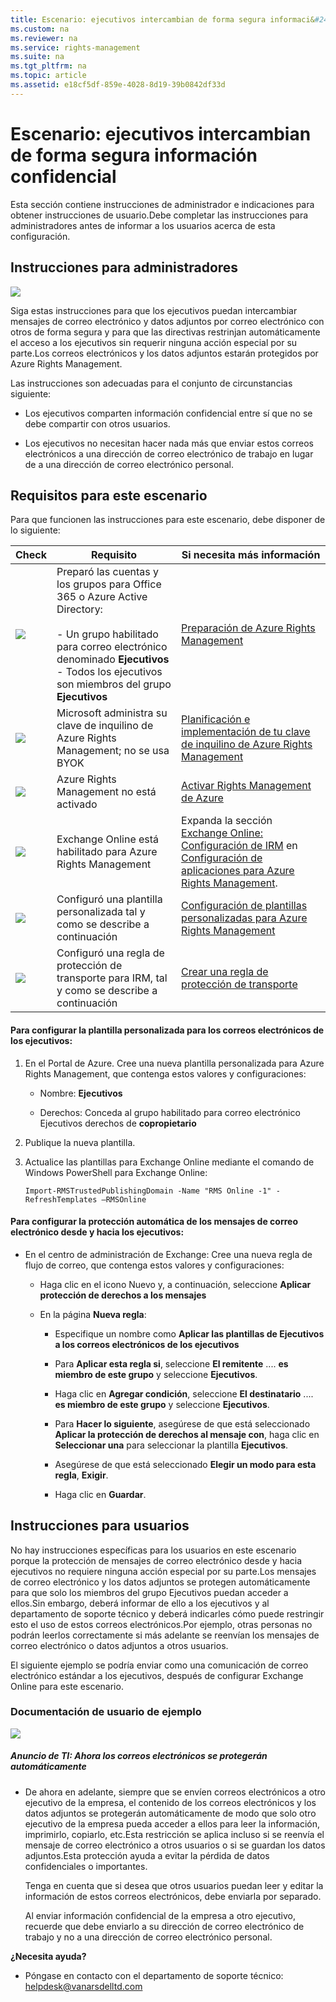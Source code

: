 ```yaml
---
title: Escenario: ejecutivos intercambian de forma segura informaci&#243;n confidencial
ms.custom: na
ms.reviewer: na
ms.service: rights-management
ms.suite: na
ms.tgt_pltfrm: na
ms.topic: article
ms.assetid: e18cf5df-859e-4028-8d19-39b0842df33d
---
```

# Escenario: ejecutivos intercambian de forma segura informaci&#243;n confidencial
Esta sección contiene instrucciones de administrador e indicaciones para obtener instrucciones de usuario.Debe completar las instrucciones para administradores antes de informar a los usuarios acerca de esta configuración.

## Instrucciones para administradores
![](../Image/AzRMS_AdminBanner.png)

Siga estas instrucciones para que los ejecutivos puedan intercambiar mensajes de correo electrónico y datos adjuntos por correo electrónico con otros de forma segura y para que las directivas restrinjan automáticamente el acceso a los ejecutivos sin requerir ninguna acción especial por su parte.Los correos electrónicos y los datos adjuntos estarán protegidos por Azure Rights Management.

Las instrucciones son adecuadas para el conjunto de circunstancias siguiente:

-   Los ejecutivos comparten información confidencial entre sí que no se debe compartir con otros usuarios.

-   Los ejecutivos no necesitan hacer nada más que enviar estos correos electrónicos a una dirección de correo electrónico de trabajo en lugar de a una dirección de correo electrónico personal.

## Requisitos para este escenario
Para que funcionen las instrucciones para este escenario, debe disponer de lo siguiente:

|Check|Requisito|Si necesita más información|
|---------|-------------|-------------------------------|
|![](../Image/4d269a30-a873-45c5-87de-30ee6558e7b0.gif)|Preparó las cuentas y los grupos para Office 365 o Azure Active Directory:<br /><br />-   Un grupo habilitado para correo electrónico denominado **Ejecutivos**<br />-   Todos los ejecutivos son miembros del grupo **Ejecutivos**|[Preparación de Azure Rights Management](https://technet.microsoft.com/library/jj585029.aspx)|
|![](../Image/4d269a30-a873-45c5-87de-30ee6558e7b0.gif)|Microsoft administra su clave de inquilino de Azure Rights Management; no se usa BYOK|[Planificación e implementación de tu clave de inquilino de Azure Rights Management](https://technet.microsoft.com/library/dn440580.aspx)|
|![](../Image/4d269a30-a873-45c5-87de-30ee6558e7b0.gif)|Azure Rights Management no está activado|[Activar Rights Management de Azure](https://technet.microsoft.com/library/jj658941.aspx)|
|![](../Image/4d269a30-a873-45c5-87de-30ee6558e7b0.gif)|Exchange Online está habilitado para Azure Rights Management|Expanda la sección [Exchange Online: Configuración de IRM](https://technet.microsoft.com/library/jj585031.aspx) en [Configuración de aplicaciones para Azure Rights Management](https://technet.microsoft.com/library/jj585031.aspx).|
|![](../Image/4d269a30-a873-45c5-87de-30ee6558e7b0.gif)|Configuró una plantilla personalizada tal y como se describe a continuación|[Configuración de plantillas personalizadas para Azure Rights Management](https://technet.microsoft.com/library/dn642472.aspx)|
|![](../Image/4d269a30-a873-45c5-87de-30ee6558e7b0.gif)|Configuró una regla de protección de transporte para IRM, tal y como se describe a continuación|[Crear una regla de protección de transporte](https://technet.microsoft.com/library/dd302432.aspx)|

#### Para configurar la plantilla personalizada para los correos electrónicos de los ejecutivos:

1.  En el Portal de Azure. Cree una nueva plantilla personalizada para Azure Rights Management, que contenga estos valores y configuraciones:

    -   Nombre: **Ejecutivos**

    -   Derechos:  Conceda al grupo habilitado para correo electrónico Ejecutivos derechos de **copropietario**

2.  Publique la nueva plantilla.

3.  Actualice las plantillas para Exchange Online mediante el comando de Windows PowerShell para Exchange Online:

    ```
    Import-RMSTrustedPublishingDomain -Name "RMS Online -1" -RefreshTemplates –RMSOnline
    ```

#### Para configurar la protección automática de los mensajes de correo electrónico desde y hacia los ejecutivos:

-   En el centro de administración de Exchange: Cree una nueva regla de flujo de correo, que contenga estos valores y configuraciones:

    -   Haga clic en el icono Nuevo y, a continuación, seleccione **Aplicar protección de derechos a los mensajes**

    -   En la página **Nueva regla**:

        -   Especifique un nombre como **Aplicar las plantillas de Ejecutivos a los correos electrónicos de los ejecutivos**

        -   Para **Aplicar esta regla si**, seleccione **El remitente** .... **es miembro de este grupo** y seleccione **Ejecutivos**.

        -   Haga clic en **Agregar condición**, seleccione **El destinatario** .... **es miembro de este grupo** y seleccione **Ejecutivos**.

        -   Para **Hacer lo siguiente**, asegúrese de que está seleccionado **Aplicar la protección de derechos al mensaje con**, haga clic en **Seleccionar una** para seleccionar la plantilla **Ejecutivos**.

        -   Asegúrese de que está seleccionado **Elegir un modo para esta regla**, **Exigir**.

        -   Haga clic en **Guardar**.

## Instrucciones para usuarios
No hay instrucciones específicas para los usuarios en este escenario porque la protección de mensajes de correo electrónico desde y hacia ejecutivos no requiere ninguna acción especial por su parte.Los mensajes de correo electrónico y los datos adjuntos se protegen automáticamente para que solo los miembros del grupo Ejecutivos puedan acceder a ellos.Sin embargo, deberá informar de ello a los ejecutivos y al departamento de soporte técnico y deberá indicarles cómo puede restringir esto el uso de estos correos electrónicos.Por ejemplo, otras personas no podrán leerlos correctamente si más adelante se reenvían los mensajes de correo electrónico o datos adjuntos a otros usuarios.

El siguiente ejemplo se podría enviar como una comunicación de correo electrónico estándar a los ejecutivos, después de configurar Exchange Online para este escenario.

### Documentación de usuario de ejemplo
![](../Image/AzRMS_ExampleBanner.png)

##### Anuncio de TI: Ahora los correos electrónicos se protegerán automáticamente

-   De ahora en adelante, siempre que se envíen correos electrónicos a otro ejecutivo de la empresa, el contenido de los correos electrónicos y los datos adjuntos se protegerán automáticamente de modo que solo otro ejecutivo de la empresa pueda acceder a ellos para leer la información, imprimirlo, copiarlo, etc.Esta restricción se aplica incluso si se reenvía el mensaje de correo electrónico a otros usuarios o si se guardan los datos adjuntos.Esta protección ayuda a evitar la pérdida de datos confidenciales o importantes.

    Tenga en cuenta que si desea que otros usuarios puedan leer y editar la información de estos correos electrónicos, debe enviarla por separado.

    Al enviar información confidencial de la empresa a otro ejecutivo, recuerde que debe enviarlo a su dirección de correo electrónico de trabajo y no a una dirección de correo electrónico personal.

**¿Necesita ayuda?**

-   Póngase en contacto con el departamento de soporte técnico: helpdesk@vanarsdelltd.com

